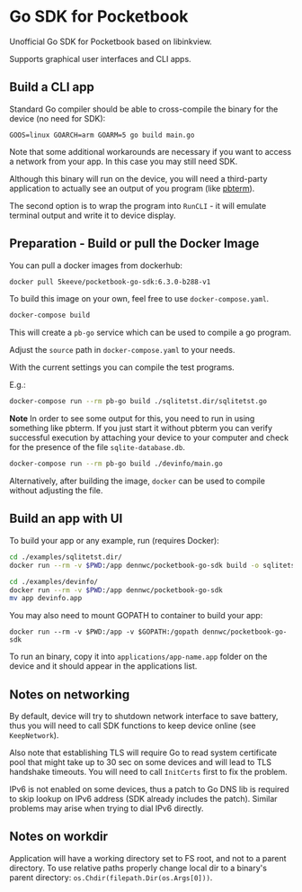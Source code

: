 # Go SDK for Pocketbook

Unofficial Go SDK for Pocketbook based on libinkview.

Supports graphical user interfaces and CLI apps.

## Build a CLI app

Standard Go compiler should be able to cross-compile the binary
for the device (no need for SDK):

```
GOOS=linux GOARCH=arm GOARM=5 go build main.go
```

Note that some additional workarounds are necessary if you want to access
a network from your app. In this case you may still need SDK.

Although this binary will run on the device, you will need a third-party
application to actually see an output of you program (like
[pbterm](http://users.physik.fu-berlin.de/~jtt/PB/)).

The second option is to wrap the program into `RunCLI` - it will
emulate terminal output and write it to device display.

## Preparation - Build or pull the Docker Image

You can pull a docker images from dockerhub:

```bash
docker pull 5keeve/pocketbook-go-sdk:6.3.0-b288-v1
```

To build this image on your own, feel free to use `docker-compose.yaml`.

```bash
docker-compose build
```

This will create a `pb-go` service which can be used to compile a go program.

Adjust the `source` path in `docker-compose.yaml` to your needs.

With the current settings you can compile the test programs.

E.g.:

```bash
docker-compose run --rm pb-go build ./sqlitetst.dir/sqlitetst.go
```

**Note** In order to see some output for this, you need to run in using something like pbterm.
If you just start it without pbterm you can verify successful execution by attaching your
device to your computer and check for the presence of the file `sqlite-database.db`.

```bash
docker-compose run --rm pb-go build ./devinfo/main.go
```

Alternatively, after building the image, `docker` can be used to compile without adjusting the file.

## Build an app with UI

To build your app or any example, run (requires Docker):

```bash
cd ./examples/sqlitetst.dir/
docker run --rm -v $PWD:/app dennwc/pocketbook-go-sdk build -o sqlitetst.app
```

```bash
cd ./examples/devinfo/
docker run --rm -v $PWD:/app dennwc/pocketbook-go-sdk
mv app devinfo.app
```

You may also need to mount GOPATH to container to build your app:

```
docker run --rm -v $PWD:/app -v $GOPATH:/gopath dennwc/pocketbook-go-sdk
```

To run an binary, copy it into `applications/app-name.app` folder
on the device and it should appear in the applications list.

## Notes on networking

By default, device will try to shutdown network interface to save battery,
thus you will need to call SDK functions to keep device online (see `KeepNetwork`).

Also note that establishing TLS will require Go to read system
certificate pool that might take up to 30 sec on some devices and will
lead to TLS handshake timeouts. You will need to call `InitCerts` first
to fix the problem.

IPv6 is not enabled on some devices, thus a patch to Go DNS lib is required
to skip lookup on IPv6 address (SDK already includes the patch).
Similar problems may arise when trying to dial IPv6 directly.

## Notes on workdir

Application will have a working directory set to FS root, and not to
a parent directory.
To use relative paths properly change local dir to a binary's parent
directory: `os.Chdir(filepath.Dir(os.Args[0]))`.